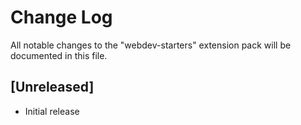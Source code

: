 # Change Log

All notable changes to the "webdev-starters" extension pack will be documented in this file.

## [Unreleased]

- Initial release
